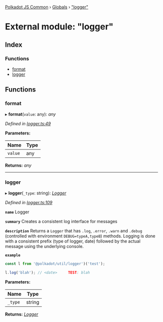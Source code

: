 [Polkadot JS Common](../README.md) › [Globals](../globals.md) › ["logger"](_logger_.md)

# External module: "logger"

## Index

### Functions

* [format](_logger_.md#format)
* [logger](_logger_.md#logger)

## Functions

###  format

▸ **format**(`value`: any): *any*

*Defined in [logger.ts:49](https://github.com/polkadot-js/common/blob/bf5ba0f4/packages/util/src/logger.ts#L49)*

**Parameters:**

Name | Type |
------ | ------ |
`value` | any |

**Returns:** *any*

___

###  logger

▸ **logger**(`_type`: string): *[Logger](../interfaces/_types_.logger.md)*

*Defined in [logger.ts:109](https://github.com/polkadot-js/common/blob/bf5ba0f4/packages/util/src/logger.ts#L109)*

**`name`** Logger

**`summary`** Creates a consistent log interface for messages

**`description`** 
Returns a `Logger` that has `.log`, `.error`, `.warn` and `.debug` (controlled with environment `DEBUG=typeA,typeB`) methods. Logging is done with a consistent prefix (type of logger, date) followed by the actual message using the underlying console.

**`example`** 
<BR>

```javascript
const l from '@polkadot/util/logger')('test');

l.log('blah'); // <date>     TEST: blah
```

**Parameters:**

Name | Type |
------ | ------ |
`_type` | string |

**Returns:** *[Logger](../interfaces/_types_.logger.md)*
